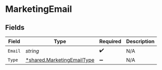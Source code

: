 # MarketingEmail


## Fields

| Field                                                                   | Type                                                                    | Required                                                                | Description                                                             |
| ----------------------------------------------------------------------- | ----------------------------------------------------------------------- | ----------------------------------------------------------------------- | ----------------------------------------------------------------------- |
| `Email`                                                                 | *string*                                                                | :heavy_check_mark:                                                      | N/A                                                                     |
| `Type`                                                                  | [*shared.MarketingEmailType](../../models/shared/marketingemailtype.md) | :heavy_minus_sign:                                                      | N/A                                                                     |